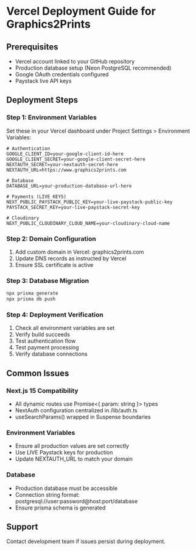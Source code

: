 # Vercel Deployment Guide for Graphics2Prints

## Prerequisites
- Vercel account linked to your GitHub repository
- Production database setup (Neon PostgreSQL recommended)
- Google OAuth credentials configured
- Paystack live API keys

## Deployment Steps

### Step 1: Environment Variables
Set these in your Vercel dashboard under Project Settings > Environment Variables:

```env
# Authentication
GOOGLE_CLIENT_ID=your-google-client-id-here
GOOGLE_CLIENT_SECRET=your-google-client-secret-here
NEXTAUTH_SECRET=your-nextauth-secret-here
NEXTAUTH_URL=https://www.graphics2prints.com

# Database
DATABASE_URL=your-production-database-url-here

# Payments (LIVE KEYS)
NEXT_PUBLIC_PAYSTACK_PUBLIC_KEY=your-live-paystack-public-key
PAYSTACK_SECRET_KEY=your-live-paystack-secret-key

# Cloudinary
NEXT_PUBLIC_CLOUDINARY_CLOUD_NAME=your-cloudinary-cloud-name
```

### Step 2: Domain Configuration
1. Add custom domain in Vercel: graphics2prints.com
2. Update DNS records as instructed by Vercel
3. Ensure SSL certificate is active

### Step 3: Database Migration
```bash
npx prisma generate
npx prisma db push
```

### Step 4: Deployment Verification
1. Check all environment variables are set
2. Verify build succeeds
3. Test authentication flow
4. Test payment processing
5. Verify database connections

## Common Issues

### Next.js 15 Compatibility
- All dynamic routes use Promise<{ param: string }> types
- NextAuth configuration centralized in /lib/auth.ts
- useSearchParams() wrapped in Suspense boundaries

### Environment Variables
- Ensure all production values are set correctly
- Use LIVE Paystack keys for production
- Update NEXTAUTH_URL to match your domain

### Database
- Production database must be accessible
- Connection string format: postgresql://user:password@host:port/database
- Ensure prisma schema is generated

## Support
Contact development team if issues persist during deployment.
